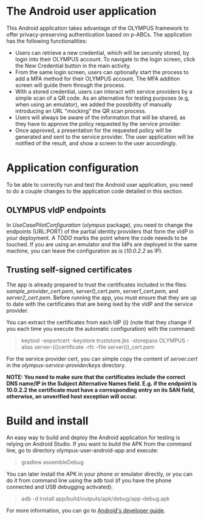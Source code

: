 # The Android user application
This Android application takes advantage of the OLYMPUS framework to offer privacy-preserving authentication based on p-ABCs. The application has the following functionalities:

- Users can retrieve a new credential, which will be securely stored, by login into their OLYMPUS account. To navigate to the login screen, click the New Credential button in the main activity.
- From the same login screen, users can optionally start the process to add a MFA method for their OLYMPUS account. The MFA addition screen will guide them through the process.
- With a stored credential, users can interact with service providers by a simple scan of a QR code. As an alternative for testing purposes (e.g, when using an emulator), we added the possibility of manually introducing an URL "mocking" the QR scan process. 
- Users will always be aware of the information that will be shared, as they have to approve the policy requested by the service provider.
- Once approved, a presentation for the requested policy will be generated and sent to the service provider. The user application will be notified of the result, and show a screen to the user accordingly.


# Application configuration
To be able to correctly run and test the Android user application, you need to do a couple changes to the application code detailed in this section.

## OLYMPUS vIdP endpoints
In *UseCasePilotConfiguration* (*olympus* package), you need to change the endpoints (URL:PORT) of the partial identity providers that form the vIdP in your deployment. A *TODO* marks the point where the code neeeds to be touched. If you are using an emulator and the IdPs are deployed in the same machine, you can leave the configuration as is (*10.0.2.2* as IP).

## Trusting self-signed certificates
The app is already prepared to trust the certificates included in the files: *sample_provider_cert.pem*, *server0_cert.pem*, *server1_cert.pem*, and *server2_cert.pem*. Before running the app, you must ensure that they are up to date with the certificates that are being ised by the vIdP and the service provider. 

You can extract the certificates from each IdP {i} (note that they change if you each time you execute the automatic configuration) with the command:
> keytool -exportcert -keystore truststore.jks -storepass OLYMPUS -alias server-{i}certificate -rfc -file server{i}_cert.pem

For the service provider cert, you can simple copy the content of *server.cert* in the *olympus-service-provider/keys* directory.

**NOTE: You need to make sure that the certificates include the correct DNS name/IP in the Subject Alternative Names field. E.g. if the endpoint is 10.0.2.2 the certificate must have a corresponding entry on its SAN field, otherwise, an unverified host exception will occur.**

# Build and install 
An easy way to build and deploy the Android application for testing is relying on Android Studio. If you want to build the APK from the command line, go to directory olympus-user-android-app and execute:
> gradlew assembleDebug

You can later install the APK in your phone or emulator directly, or you can do it from command line using the adb tool (if you have the phone connected and USB debugging activated):
> adb -d install app/build/outputs/apk/debug/app-debug.apk

For more information, you can go to [Android's developer guide]([olympus-identity/README.md](https://developer.android.com/studio/build/building-cmdline)).
